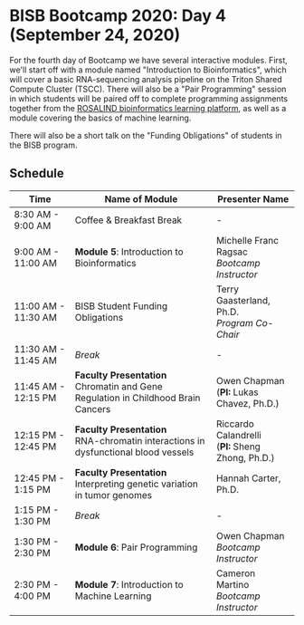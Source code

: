 # BISB Bootcamp 2020: Day 4 (September 24, 2020)

For the fourth day of Bootcamp we have several interactive modules. First, we'll start off with a module named "Introduction to Bioinformatics", which will cover a basic RNA-sequencing analysis pipeline on the Triton Shared Compute Cluster (TSCC). There will also be a "Pair Programming" session in which students will be paired off to complete programming assignments together from the [ROSALIND bioinformatics learning platform](http://rosalind.info/problems/locations/), as well as a module covering the basics of machine learning.

There will also be a short talk on the "Funding Obligations" of students in the BISB program. 

## Schedule 

| Time                | Name of Module                                                                        | Presenter Name                                       | 
|---------------------|---------------------------------------------------------------------------------------|------------------------------------------------------|
| 8:30 AM - 9:00 AM   | Coffee & Breakfast Break                                                              | -                                                    |
| 9:00 AM - 11:00 AM  | **Module 5**: Introduction to Bioinformatics                                          | Michelle Franc Ragsac<br>*Bootcamp Instructor*       |
| 11:00 AM - 11:30 AM | BISB Student Funding Obligations                                                      | Terry Gaasterland, Ph.D.<br>*Program Co-Chair*       |
| 11:30 AM - 11:45 AM | *Break*                                                                               | -                                                    |
| 11:45 AM - 12:15 PM | **Faculty Presentation**<br>Chromatin and Gene Regulation in Childhood Brain Cancers  | Owen Chapman<br>(**PI:** Lukas Chavez, Ph.D.)        |
| 12:15 PM - 12:45 PM | **Faculty Presentation**<br>RNA-chromatin interactions in dysfunctional blood vessels | Riccardo Calandrelli<br>(**PI:** Sheng Zhong, Ph.D.) |
| 12:45 PM - 1:15 PM  | **Faculty Presentation**<br>Interpreting genetic variation in tumor genomes           | Hannah Carter, Ph.D.                                 |
| 1:15 PM - 1:30 PM   | *Break*                                                                               | -                                                    |
| 1:30 PM - 2:30 PM   | **Module 6**: Pair Programming                                                        | Owen Chapman<br>*Bootcamp Instructor*                |
| 2:30 PM - 4:00 PM   | **Module 7**: Introduction to Machine Learning                                        | Cameron Martino<br>*Bootcamp Instructor*             |

